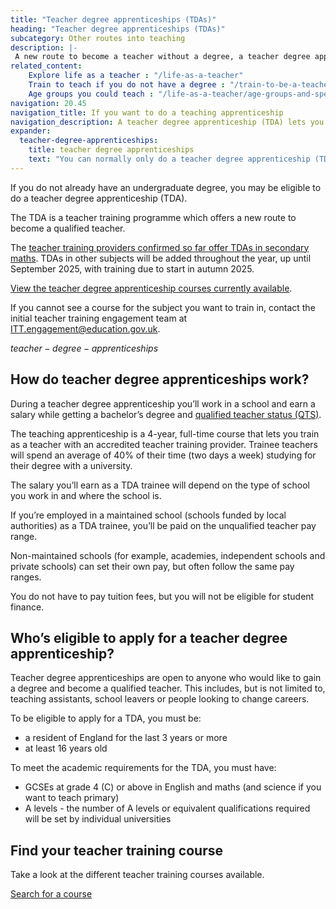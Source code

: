 ```yaml
---
title: "Teacher degree apprenticeships (TDAs)"
heading: "Teacher degree apprenticeships (TDAs)"
subcategory: Other routes into teaching
description: |-
 A new route to become a teacher without a degree, a teacher degree apprenticeship (TDA) lets you work at a school while you qualify as a teacher.
related_content:
    Explore life as a teacher : "/life-as-a-teacher"
    Train to teach if you do not have a degree : "/train-to-be-a-teacher/if-you-dont-have-a-degree"
    Age groups you could teach : "/life-as-a-teacher/age-groups-and-specialisms/age-groups-you-could-teach"
navigation: 20.45
navigation_title: If you want to do a teaching apprenticeship
navigation_description: A teacher degree apprenticeship (TDA) lets you work at a school and earn a salary while getting a degree and qualified teacher status (QTS).
expander:
  teacher-degree-apprenticeships:
    title: teacher degree apprenticeships
    text: "You can normally only do a teacher degree apprenticeship (TDA) if you've been a resident in the UK for the last 3 years or more. There are some exceptions to this. For example, if you've applied to the Afghan or Ukraine resettlement schemes. Speak to providers for more information."
---
```

If you do not already have an undergraduate degree, you may be eligible to do a teacher degree apprenticeship (TDA). 

The TDA is a teacher training programme which offers a new route to become a qualified teacher. 

The [teacher training providers confirmed so far offer TDAs in secondary maths](https://www.gov.uk/government/publications/secondary-maths-teacher-degree-apprenticeship-funding-pilot-providers/providers-selected-to-deliver-the-teacher-degree-apprenticeship-tda-funding-pilot). TDAs in other subjects will be added throughout the year, up until September 2025, with training due to start in autumn 2025. 

[View the teacher degree apprenticeship courses currently available]( https://find-teacher-training-courses.service.gov.uk/results?age_group=secondary&applications_open=true&can_sponsor_visa=false&has_vacancies=true&l=2&university_degree_status=false&visa_status=false).

If you cannot see a course for the subject you want to train in, contact the initial teacher training engagement team at ITT.engagement@education.gov.uk.

$teacher-degree-apprenticeships$



## How do teacher degree apprenticeships work?
During a teacher degree apprenticeship you’ll work in a school and earn a salary while getting a bachelor’s degree and [qualified teacher status (QTS)](/train-to-be-a-teacher/what-is-qts).
 
The teaching apprenticeship is a 4-year, full-time course that lets you train as a teacher with an accredited teacher training provider. Trainee teachers will spend an average of 40% of their time (two days a week) studying for their degree with a university.

The salary you’ll earn as a TDA trainee will depend on the type of school you work in and where the school is.  

If you’re employed in a maintained school (schools funded by local authorities) as a TDA trainee, you’ll be paid on the unqualified teacher pay range.  

Non-maintained schools (for example, academies, independent schools and private schools) can set their own pay, but often follow the same pay ranges.   

You do not have to pay tuition fees, but you will not be eligible for student finance. 


## Who’s eligible to apply for a teacher degree apprenticeship?
Teacher degree apprenticeships are open to anyone who would like to gain a degree and become a qualified teacher. This includes, but is not limited to, teaching assistants, school leavers or people looking to change careers.


To be eligible to apply for a TDA, you must be:

* a resident of England for the last 3 years or more
* at least 16 years old


To meet the academic requirements for the TDA, you must have:

* GCSEs at grade 4 (C) or above in English and maths (and science if you want to teach primary)
* A levels - the number of A levels or equivalent qualifications required will be set by individual universities

<div class="right">
  <h2 class="heading-m heading--margin-top-0">Find your teacher training course</h2>
  <p>
    Take a look at the different teacher training courses available.
  </p>
  <p>
    <a class="button" href="https://find-teacher-training-courses.service.gov.uk/">Search for a course</a>
  </p>
</div>
</article>
